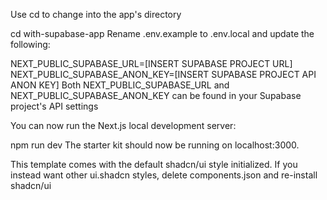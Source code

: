 Use cd to change into the app's directory

cd with-supabase-app
Rename .env.example to .env.local and update the following:

NEXT_PUBLIC_SUPABASE_URL=[INSERT SUPABASE PROJECT URL]
NEXT_PUBLIC_SUPABASE_ANON_KEY=[INSERT SUPABASE PROJECT API ANON KEY]
Both NEXT_PUBLIC_SUPABASE_URL and NEXT_PUBLIC_SUPABASE_ANON_KEY can be found in your Supabase project's API settings

You can now run the Next.js local development server:

npm run dev
The starter kit should now be running on localhost:3000.

This template comes with the default shadcn/ui style initialized. If you instead want other ui.shadcn styles, delete components.json and re-install shadcn/ui